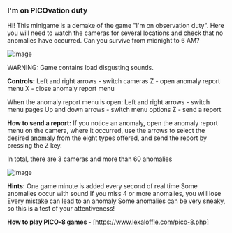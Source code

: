 ### I'm on PICOvation duty

Hi! This minigame is a demake of the game "I'm on observation duty". Here you will need to watch the cameras for several locations and check that no anomalies have occurred. Can you survive from midnight to 6 AM?

![image](https://github.com/user-attachments/assets/8e165cfd-b467-4641-9f37-420924d71df0)

WARNING: Game contains load disgusting sounds.

**Controls:**
Left and right arrows - switch cameras
Z - open anomaly report menu
X - close anomaly report menu

When the anomaly report menu is open:
Left and right arrows - switch menu pages
Up and down arrows - switch menu options
Z - send a report

**How to send a report:**
If you notice an anomaly, open the anomaly report menu on the camera, where it occurred, use the arrows to select the desired anomaly from the eight types offered, and send the report by pressing the Z key.

In total, there are 3 cameras and more than 60 anomalies

![image](https://github.com/user-attachments/assets/dc00225c-170c-4f35-832f-ac2dd075f26c)

**Hints:**
One game minute is added every second of real time
Some anomalies occur with sound
If you miss 4 or more anomalies, you will lose
Every mistake can lead to an anomaly
Some anomalies can be very sneaky, so this is a test of your attentiveness!

**How to play PICO-8 games -** [https://www.lexaloffle.com/pico-8.php]

